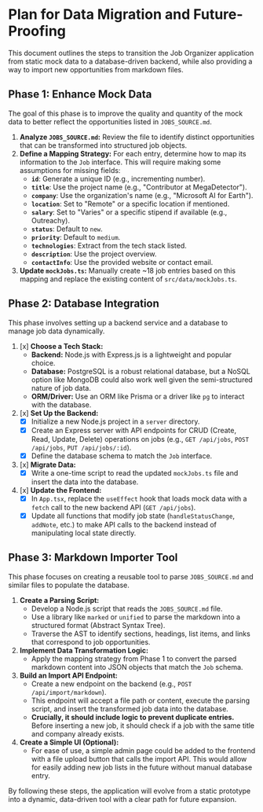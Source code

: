 # Plan for Data Migration and Future-Proofing

This document outlines the steps to transition the Job Organizer application from static mock data to a database-driven backend, while also providing a way to import new opportunities from markdown files.

## Phase 1: Enhance Mock Data

The goal of this phase is to improve the quality and quantity of the mock data to better reflect the opportunities listed in `JOBS_SOURCE.md`.

1.  **Analyze `JOBS_SOURCE.md`:** Review the file to identify distinct opportunities that can be transformed into structured job objects.
2.  **Define a Mapping Strategy:** For each entry, determine how to map its information to the `Job` interface. This will require making some assumptions for missing fields:
    *   **`id`**: Generate a unique ID (e.g., incrementing number).
    *   **`title`**: Use the project name (e.g., "Contributor at MegaDetector").
    *   **`company`**: Use the organization's name (e.g., "Microsoft AI for Earth").
    *   **`location`**: Set to "Remote" or a specific location if mentioned.
    *   **`salary`**: Set to "Varies" or a specific stipend if available (e.g., Outreachy).
    *   **`status`**: Default to `new`.
    *   **`priority`**: Default to `medium`.
    *   **`technologies`**: Extract from the tech stack listed.
    *   **`description`**: Use the project overview.
    *   **`contactInfo`**: Use the provided website or contact email.
3.  **Update `mockJobs.ts`:** Manually create ~18 job entries based on this mapping and replace the existing content of `src/data/mockJobs.ts`.

## Phase 2: Database Integration

This phase involves setting up a backend service and a database to manage job data dynamically.

1.  [x] **Choose a Tech Stack:**
    *   **Backend:** Node.js with Express.js is a lightweight and popular choice.
    *   **Database:** PostgreSQL is a robust relational database, but a NoSQL option like MongoDB could also work well given the semi-structured nature of job data.
    *   **ORM/Driver:** Use an ORM like Prisma or a driver like `pg` to interact with the database.
2.  [x] **Set Up the Backend:**
    *   [x] Initialize a new Node.js project in a `server` directory.
    *   [x] Create an Express server with API endpoints for CRUD (Create, Read, Update, Delete) operations on jobs (e.g., `GET /api/jobs`, `POST /api/jobs`, `PUT /api/jobs/:id`).
    *   [x] Define the database schema to match the `Job` interface.
3.  [x] **Migrate Data:**
    *   [x] Write a one-time script to read the updated `mockJobs.ts` file and insert the data into the database.
4.  [x] **Update the Frontend:**
    *   [x] In `App.tsx`, replace the `useEffect` hook that loads mock data with a `fetch` call to the new backend API (`GET /api/jobs`).
    *   [x] Update all functions that modify job state (`handleStatusChange`, `addNote`, etc.) to make API calls to the backend instead of manipulating local state directly.

## Phase 3: Markdown Importer Tool

This phase focuses on creating a reusable tool to parse `JOBS_SOURCE.md` and similar files to populate the database.

1.  **Create a Parsing Script:**
    *   Develop a Node.js script that reads the `JOBS_SOURCE.md` file.
    *   Use a library like `marked` or `unified` to parse the markdown into a structured format (Abstract Syntax Tree).
    *   Traverse the AST to identify sections, headings, list items, and links that correspond to job opportunities.
2.  **Implement Data Transformation Logic:**
    *   Apply the mapping strategy from Phase 1 to convert the parsed markdown content into JSON objects that match the `Job` schema.
3.  **Build an Import API Endpoint:**
    *   Create a new endpoint on the backend (e.g., `POST /api/import/markdown`).
    *   This endpoint will accept a file path or content, execute the parsing script, and insert the transformed job data into the database.
    *   **Crucially, it should include logic to prevent duplicate entries.** Before inserting a new job, it should check if a job with the same title and company already exists.
4.  **Create a Simple UI (Optional):**
    *   For ease of use, a simple admin page could be added to the frontend with a file upload button that calls the import API. This would allow for easily adding new job lists in the future without manual database entry.

By following these steps, the application will evolve from a static prototype into a dynamic, data-driven tool with a clear path for future expansion.
